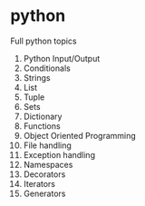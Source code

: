 # python
Full python topics 

1. Python Input/Output
2. Conditionals
3. Strings
4. List
5. Tuple
6. Sets
7. Dictionary
8. Functions
9. Object Oriented Programming
10. File handling
11. Exception handling
12. Namespaces
13. Decorators
14. Iterators
15. Generators
